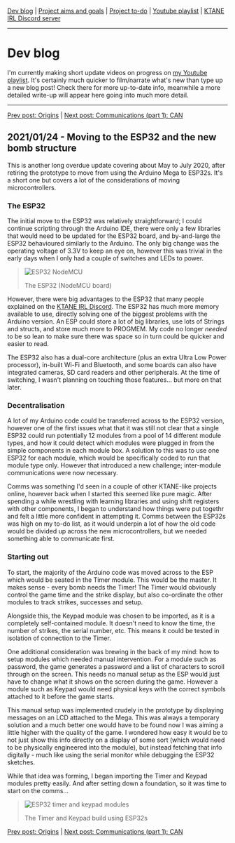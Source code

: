 [Dev blog](devblog.md) | [Project aims and goals](goals.md) | [Project to-do](todo.md) | [Youtube playlist](https://www.youtube.com/watch?v=8m7peVlW2mE&list=PLJqFvAhkcSkkks42zClG5WlvO1khFZCKK) | [KTANE IRL Discord server](https://discord.com/channels/711013430575890432)

---

# Dev blog
I'm currently making short update videos on progress on [my Youtube playlist](https://www.youtube.com/watch?v=8m7peVlW2mE&list=PLJqFvAhkcSkkks42zClG5WlvO1khFZCKK). It's certainly much quicker to film/narrate what's new than type up a new blog post! Check there for more up-to-date info, meanwhile a more detailed write-up will appear here going into much more detail.

---

[Prev post: Origins](devblog_1.md) | [Next post: Communications (part 1): CAN](devblog_3.md)

## 2021/01/24 - Moving to the ESP32 and the new bomb structure
This is another long overdue update covering about May to July 2020, after retiring the prototype to move from using the Arduino Mega to ESP32s. It's a short one but covers a lot of the considerations of moving microcontrollers.

### The ESP32
The initial move to the ESP32 was relatively straightforward; I could continue scripting through the Arduino IDE, there were only a few libraries that would need to be updated for the ESP32 board, and by-and-large the ESP32 behavioured similarly to the Arduino. The only big change was the operating voltage of 3.3V to keep an eye on, however this was trivial in the early days when I only had a couple of switches and LEDs to power.

> ![ESP32 NodeMCU](https://i.imgur.com/CDSgzhz.jpg)
>  
> The ESP32 (NodeMCU board)

However, there were big advantages to the ESP32 that many people explained on the [KTANE IRL Discord](https://discord.com/channels/711013430575890432). The ESP32 has much more memory available to use, directly solving one of the biggest problems with the Arduino version. An ESP could store a lot of big libraries, use lots of Strings and structs, and store much more to PROGMEM. My code no longer *needed* to be so lean to make sure there was space so in turn could be quicker and easier to read.

The ESP32 also has a dual-core architecture (plus an extra Ultra Low Power processor), in-built Wi-Fi and Bluetooth, and some boards can also have integrated cameras, SD card readers and other peripherals. At the time of switching, I wasn't planning on touching those features... but more on that later.

### Decentralisation
A lot of my Arduino code could be transferred across to the ESP32 version, however one of the first issues what that it was still not clear that a single ESP32 could run potentially 12 modules from a pool of 14 different module types, and how it could detect which modules were plugged in from the simple components in each module box. A solution to this was to use one ESP32 for each module, which would be specifically coded to run that module type only. However that introduced a new challenge; inter-module communications were now necessary.

Comms was something I'd seen in a couple of other KTANE-like projects online, however back when I started this seemed like pure magic. After spending a while wrestling with learning libraries and using shift registers with other components, I began to understand how things were put togethr and felt a little more confident in attempting it. Comms between the ESP32s was high on my to-do list, as it would underpin a lot of how the old code would be divided up across the new microcontrollers, but we needed something able to communicate first.

### Starting out
To start, the majority of the Arduino code was moved across to the ESP which would be seated in the Timer module. This would be the master. It makes sense - every bomb needs the Timer! The Timer would obviously control the game time and the strike display, but also co-ordinate the other modules to track strikes, successes and setup.

Alongside this, the Keypad module was chosen to be imported, as it is a completely self-contained module. It doesn't need to know the time, the number of strikes, the serial number, etc. This means it could be tested in isolation of connection to the Timer.

One additional consideration was brewing in the back of my mind: how to setup modules which needed manual intervention. For a module such as password, the game generates a password and a list of characters to scroll through on the screen. This needs no manual setup as the ESP would just have to change what it shows on the screen during the game. However a module such as Keypad would need physical keys with the correct symbols attached to it before the game starts.

This manual setup was implemented crudely in the prototype by displaying messages on an LCD attached to the Mega. This was always a temporary solution and a much better one would have to be found now I was aiming a little higher with the quality of the game. I wondered how easy it would be to not just show this info directly on a display of some sort (which would need to be physically engineered into the module), but instead fetching that info digitally - much like using the serial monitor while debugging the ESP32 sketches.

While that idea was forming, I began importing the Timer and Keypad modules pretty easily. And after setting down a foundation, so it was time to start on the comms...

> ![ESP32 timer and keypad modules](https://i.imgur.com/2LLJpaU.jpg)
> 
> The Timer and Keypad build using ESP32s

[Prev post: Origins](devblog_1.md) | [Next post: Communications (part 1): CAN](devblog_3.md)
